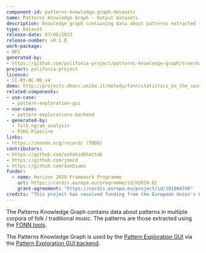 ```yaml
---
component-id: patterns-knowledge-graph-datasets
name: Patterns Knowledge Graph - Output datasets
description: Knowledge graph containing data about patterns extracted from multiple corpora using the [FONN tools](https://github.com/polifonia-project/folk_ngram_analysis)
type: Dataset
release-date: 07/06/2023
release-number: v0.1.0
work-package: 
- WP3
generated-by:
- https://github.com/polifonia-project/patterns-knowledge-graph/tree/main/P2KG-Pipeline
project: polifonia-project
licence: 
- CC-BY-NC-ND_v4
demo: http://projects.dharc.unibo.it/melody/fonn/statistics_on_the_session_annotated_subset_and_meertens_tune_collections_mtcann_pattern_kg
related-components:
- use-case:
  - pattern-exploration-gui
- use-case:
  - pattern-explorations-backend
- generated-by:
  - folk_ngram_analysis
  - P2KG-Pipeline
links:
- https://zenodo.org/record/ (TODO)
contributors:
- https://github.com/ashahidkhattak
- https://github.com/jmmcd
- https://github.com/danDiamo
funder:
  - name: Horizon 2020 Framework Programme
    url: https://cordis.europa.eu/programme/id/H2020-EC
    grant-agreement: "https://cordis.europa.eu/project/id/101004746"
credits: "This project has received funding from the European Union's Horizon 2020 research and innovation programme under grant agreement N. 101004746."
---
```


The Patterns Knowledge Graph contains data about patterns in multiple corpora of folk / traditional music. The patterns are those extracted using the [FONN tools](https://github.com/polifonia-project/folk_ngram_analysis).

The Patterns Knowledge Graph is used by the [Pattern Exploration GUI](https://github.com/polifonia-project/pattern-exploration-gui) via the [Pattern Exploration GUI backend](https://github.com/polifonia-project/pattern-explorations-backend).

